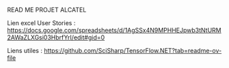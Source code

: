 READ ME PROJET ALCATEL

Lien excel User Stories :
https://docs.google.com/spreadsheets/d/1AgSSx4N9MPHHEJpwb3tNtURM2AWaZLXGsi03HbrfYrI/edit#gid=0

Liens utiles :
https://github.com/SciSharp/TensorFlow.NET?tab=readme-ov-file

